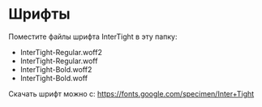 # Шрифты

Поместите файлы шрифта InterTight в эту папку:
- InterTight-Regular.woff2
- InterTight-Regular.woff
- InterTight-Bold.woff2
- InterTight-Bold.woff

Скачать шрифт можно с: https://fonts.google.com/specimen/Inter+Tight